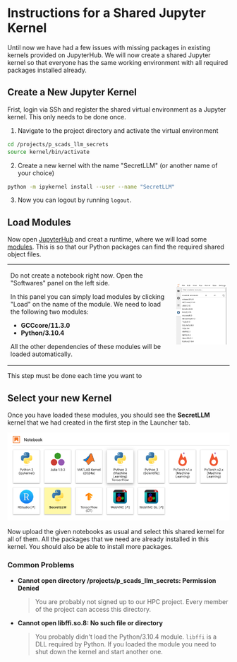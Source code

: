 # Instructions for a Shared Jupyter Kernel
Until now we have had a few issues with missing packages in existing kernels provided on JupyterHub.
We will now create a shared Jupyter kernel so that everyone has the same working environment with all required packages installed already.

## Create a New Jupyter Kernel
Frist, login via SSh and register the shared virtual environment as a Jupyter kernel.
This only needs to be done once.

1. Navigate to the project directory and activate the virtual environment
```sh
cd /projects/p_scads_llm_secrets
source kernel/bin/activate
```

2. Create a new kernel with the name "SecretLLM" (or another name of your choice)
```sh
python -m ipykernel install --user --name "SecretLLM"
```

3. Now you can logout by running `logout`.

## Load Modules
Now open [JupyterHub](jupyterhub) and creat a runtime, where we will load some [modules](docs-modules).
This is so that our Python packages can find the required shared object files.

<table>
<style>
td, tr {
   border: none!important;
}
</style>
<tr>
<td>

Do not create a notebook right now. Open the "Softwares" panel on the left side. 

In this panel you can simply load modules by clicking "Load" on the name of the module.
We need to load the following two modules:
- **GCCcore/11.3.0**
- **Python/3.10.4**

All the other dependencies of these modules will be loaded automatically.

</td>
<td>

![softwares](./images/mods.png)

</td>
</tr>
</table>
This step must be done each time you want to 

## Select your new Kernel
Once you have loaded these modules, you should see the **SecretLLM** kernel that we had created in the 
first step in the Launcher tab.

![launcher](./images/launcher.png)

Now upload the given notebooks as usual and select this shared kernel for all of them. 
All the packages that we need are already installed in this kernel. You should also be able to install more packages.

<!-- Links -->
[jupyterhub]: [https://jupyterhub.hpc.tu-dresden.de/]
[docs-modules]: https://compendium.hpc.tu-dresden.de/software/modules/?h=modules


### Common Problems

- **Cannot open directory /projects/p_scads_llm_secrets: Permission Denied** 
    > You are probably not signed up to our HPC project. Every member of the project can access this directory.
- **Cannot open libffi.so.8: No such file or directory**
    > You probably didn't load the Python/3.10.4 module. `libffi` is a DLL required by Python.
    > If you loaded the module you need to shut down the kernel and start another one.